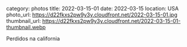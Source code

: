 category: photos 
title: 2022-03-15-01
date: 2022-03-15
location: USA
photo_url: https://d22fkxs2pw9y3y.cloudfront.net/2022-03-15-01.jpg
thumbnail_url: https://d22fkxs2pw9y3y.cloudfront.net/2022-03-15-01-thumbnail.webp

Perdidos na california